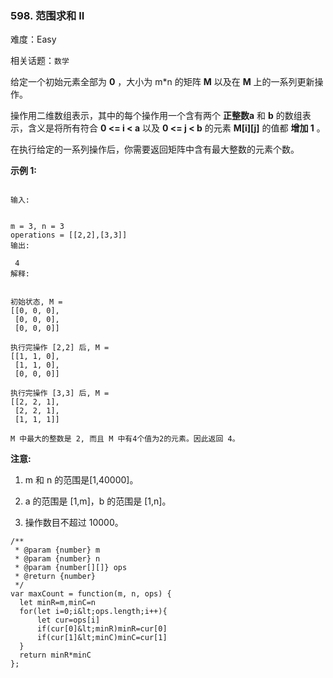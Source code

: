 ### 598. 范围求和 II

难度：Easy

相关话题：`数学`

给定一个初始元素全部为 **0** ，大小为 m*n 的矩阵 **M** 以及在 **M** 上的一系列更新操作。



操作用二维数组表示，其中的每个操作用一个含有两个 **正整数a**  和  **b**  的数组表示，含义是将所有符合 **0 &lt;= i &lt; a**  以及  **0 &lt;= j &lt; b**  的元素 **M[i][j]** 的值都 **增加 1** 。



在执行给定的一系列操作后，你需要返回矩阵中含有最大整数的元素个数。



 **示例 1:** 





```

输入:

 
m = 3, n = 3
operations = [[2,2],[3,3]]
输出:

 4
解释:

 
初始状态, M = 
[[0, 0, 0],
 [0, 0, 0],
 [0, 0, 0]]

执行完操作 [2,2] 后, M = 
[[1, 1, 0],
 [1, 1, 0],
 [0, 0, 0]]

执行完操作 [3,3] 后, M = 
[[2, 2, 1],
 [2, 2, 1],
 [1, 1, 1]]

M 中最大的整数是 2, 而且 M 中有4个值为2的元素。因此返回 4。

```

 **注意:** 





1. m 和 n 的范围是[1,40000]。

2. a 的范围是 [1,m]，b 的范围是 [1,n]。

3. 操作数目不超过 10000。






```
/**
 * @param {number} m
 * @param {number} n
 * @param {number[][]} ops
 * @return {number}
 */
var maxCount = function(m, n, ops) {
  let minR=m,minC=n
  for(let i=0;i&lt;ops.length;i++){
      let cur=ops[i]
      if(cur[0]&lt;minR)minR=cur[0]
      if(cur[1]&lt;minC)minC=cur[1]
  }
  return minR*minC
};



```
